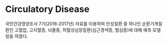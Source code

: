 # Circulatory Disease
국민건강영양조사 7기(2016-2017년) 자료를 이용하여 만성질환 중 하나인 순환기계질환인 고혈압, 고지혈증, 뇌졸중, 허혈성심장질환(심근경색증, 협심증)에 대해 예측 모델링을 하였다.
